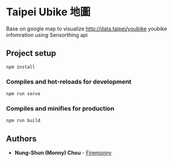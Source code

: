 # Taipei Ubike 地圖

Base on google map to visualize http://data.taipei/youbike
youbike infomration using Sensorthing api

## Project setup

```
npm install
```

### Compiles and hot-reloads for development

```
npm run serve
```

### Compiles and minifies for production

```
npm run build
```

## Authors

- **Nung-Shun (Monny) Chou** - [Firemonny](https://github.com/firemonny)
